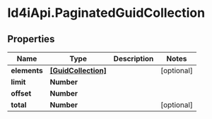 # Id4iApi.PaginatedGuidCollection

## Properties
Name | Type | Description | Notes
------------ | ------------- | ------------- | -------------
**elements** | [**[GuidCollection]**](GuidCollection.md) |  | [optional] 
**limit** | **Number** |  | 
**offset** | **Number** |  | 
**total** | **Number** |  | [optional] 


